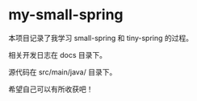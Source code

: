# my-small-spring

本项目记录了我学习 small-spring 和 tiny-spring 的过程。

相关开发日志在 docs 目录下。

源代码在 src/main/java/ 目录下。

希望自己可以有所收获吧！
